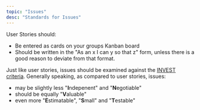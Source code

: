 ```yaml
---
topic: "Issues"
desc: "Standards for Issues"
---
```


User Stories should:

* Be entered as cards on your groups Kanban board
* Should be written in the "As an x I can y so that z" form, unless there is a good reason to deviate from that format.

Just like user stories, issues should be examined against the [INVEST criteria](/topics/user_stories_invest/).
Generally speaking, as compared to user stories, issues:

* may be slightly less "**I**ndepenent" and "**N**egotiable"
* should be equally "**V**aluable"
* even more "**E**stimatable", "**S**mall" and "**T**estable"

